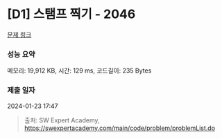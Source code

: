 # [D1] 스탬프 찍기 - 2046 

[문제 링크](https://swexpertacademy.com/main/code/problem/problemDetail.do?contestProbId=AV5QKdT6AyYDFAUq) 

### 성능 요약

메모리: 19,912 KB, 시간: 129 ms, 코드길이: 235 Bytes

### 제출 일자

2024-01-23 17:47



> 출처: SW Expert Academy, https://swexpertacademy.com/main/code/problem/problemList.do